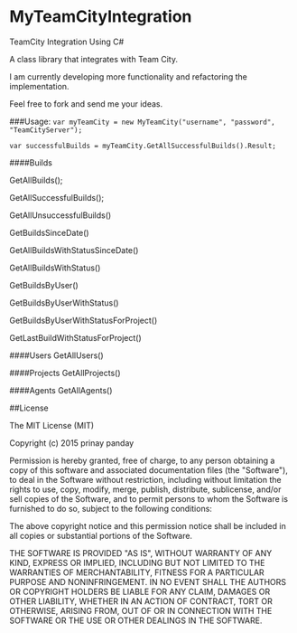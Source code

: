 # MyTeamCityIntegration
TeamCity Integration Using C#

A class library that integrates with Team City.

I am currently developing more functionality and refactoring the implementation.

Feel free to fork and send me your ideas.

###Usage:
```var myTeamCity = new MyTeamCity("username", "password", "TeamCityServer");```

```var successfulBuilds = myTeamCity.GetAllSuccessfulBuilds().Result;```


####Builds

GetAllBuilds();

GetAllSuccessfulBuilds();

GetAllUnsuccessfulBuilds()

GetBuildsSinceDate()

GetAllBuildsWithStatusSinceDate()

GetAllBuildsWithStatus()

GetBuildsByUser()

GetBuildsByUserWithStatus()

GetBuildsByUserWithStatusForProject()

GetLastBuildWithStatusForProject()

####Users
GetAllUsers()

####Projects
GetAllProjects()

####Agents
GetAllAgents()

##License

The MIT License (MIT)

Copyright (c) 2015 prinay panday

Permission is hereby granted, free of charge, to any person obtaining a copy
of this software and associated documentation files (the "Software"), to deal
in the Software without restriction, including without limitation the rights
to use, copy, modify, merge, publish, distribute, sublicense, and/or sell
copies of the Software, and to permit persons to whom the Software is
furnished to do so, subject to the following conditions:

The above copyright notice and this permission notice shall be included in all
copies or substantial portions of the Software.

THE SOFTWARE IS PROVIDED "AS IS", WITHOUT WARRANTY OF ANY KIND, EXPRESS OR
IMPLIED, INCLUDING BUT NOT LIMITED TO THE WARRANTIES OF MERCHANTABILITY,
FITNESS FOR A PARTICULAR PURPOSE AND NONINFRINGEMENT. IN NO EVENT SHALL THE
AUTHORS OR COPYRIGHT HOLDERS BE LIABLE FOR ANY CLAIM, DAMAGES OR OTHER
LIABILITY, WHETHER IN AN ACTION OF CONTRACT, TORT OR OTHERWISE, ARISING FROM,
OUT OF OR IN CONNECTION WITH THE SOFTWARE OR THE USE OR OTHER DEALINGS IN THE
SOFTWARE.
